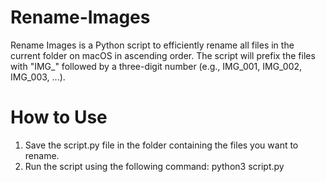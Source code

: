 # Rename-Images

Rename Images is a Python script to efficiently rename all files in the current folder on macOS in ascending order. The script will prefix the files with "IMG_" followed by a three-digit number (e.g., IMG_001, IMG_002, IMG_003, ...).

# How to Use

1) Save the script.py file in the folder containing the files you want to rename.
2) Run the script using the following command: python3 script.py

